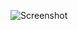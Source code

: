 ![Screenshot](https://raw.githubusercontent.com/Cryakl/Ultimate-RAT-Collection/refs/heads/main/BlackCore/BlackCore%20v2.0/Screenshot.png)
